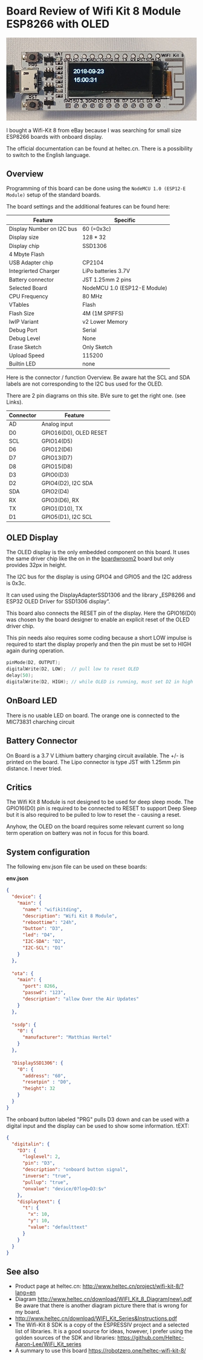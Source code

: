 # Board Review of Wifi Kit 8 Module ESP8266 with OLED

![boardwifikit8.jpg](boardwifikit8.jpg)

I bought a Wifi-Kit 8 from eBay because I was searching for small size ESP8266 boards with onboard display.

The official documentation can be found at heltec.cn. There is a possibility to switch to the English language.

## Overview

Programming of this board can be done using the `NodeMCU 1.0 (ESP12-E Module)` setup of the standard boards.

The board settings and the additional features can be found here:

| Feature                   | Specific                     |
| ------------------------- | ---------------------------- |
| Display Number on I2C bus | 60 (=0x3c)                   |
| Display size              | 128 * 32                     |
| Display chip              | SSD1306                      |
| 4 Mbyte Flash             |                              |
| USB Adapter chip          | CP2104                       |
| Integrierted Charger      | LiPo batteries 3.7V          |
| Battery connector         | JST 1.25mm 2 pins            |
| Selected Board            | NodeMCU 1.0 (ESP12-E Module) |
| CPU Frequency             | 80 MHz                       |
| VTables                   | Flash                        |
| Flash Size                | 4M (1M SPIFFS)               |
| IwIP Variant              | v2 Lower Memory              |
| Debug Port                | Serial                       |
| Debug Level               | None                         |
| Erase Sketch              | Only Sketch                  |
| Upload Speed              | 115200                       |
| Builtin LED               | none                         |

Here is the connector / function Overview. Be aware hat the SCL and SDA labels are not corresponding to the I2C bus used for the OLED.

There are 2 pin diagrams on this site. BVe sure to get the right one. (see Links).

| Connector | Feature                |
| --------- | ---------------------- |
| AD        | Analog input           |
| D0        | GPIO16(D0), OLED RESET |
| SCL       | GPIO14(D5)             |
| D6        | GPIO12(D6)             |
| D7        | GPIO13(D7)             |
| D8        | GPIO15(D8)             |
| D3        | GPIO0(D3)              |
| D2        | GPIO4(D2), I2C SDA     |
| SDA       | GPIO2(D4)              |
| RX        | GPIO3(D6), RX          |
| TX        | GPIO1(D10), TX         |
| D1        | GPIO5(D1), I2C SCL     |


## OLED Display

The OLED display is the only embedded component on this board. It uses the same driver chip like the on in the
[boardwroom2](boardwroom2) board but only provides 32px in height.

The I2C bus for the display is using GPIO4 and GPIO5 and the I2C address is 0x3c.

It can used using the DisplayAdapterSSD1306 and the library „ESP8266 and ESP32 OLED Driver for SSD1306 display“.

This board also connects the RESET pin of the display. Here the GPIO16(D0) was chosen by the board designer to enable an explicit reset of the OLED driver chip.

This pin needs also requires some coding because a short LOW impulse is required to start the display properly and then the pin must be set to HIGH again during operation.

```CPP
pinMode(D2, OUTPUT);
digitalWrite(D2, LOW);  // pull low to reset OLED
delay(50);
digitalWrite(D2, HIGH); // while OLED is running, must set D2 in high
```

## OnBoard LED

There is no usable LED on board.
The orange one is connected to the MIC73831 charching circuit

## Battery Connector

On Board is a 3.7 V Lithium battery charging circuit available. The +/- is printed on the board.
The Lipo connector is type JST with 1.25mm pin distance.
I never tried.

## Critics

The Wifi Kit 8 Module is not designed to be used for deep sleep mode.
The GPIO16(D0) pin is required to be connected to RESET to support Deep Sleep but it is also required
to be pulled to low to reset the  - causing a reset.

Anyhow, the OLED on the board requires some relevant current so long term operation on battery was not in focus for this board.


## System configuration

The following env.json file can be used on these boards:

**env.json**

```JSON
{
  "device": {
    "main": {
      "name": "wifikitding",
      "description": "Wifi Kit 8 Module",
      "reboottime": "24h",
      "button": "D3",
      "led": "D4",
      "I2C-SDA": "D2",
      "I2C-SCL": "D1"
    }
  },

  "ota": {
    "main": {
      "port": 8266,
      "passwd": "123",
      "description": "allow Over the Air Updates"
    }
  },

  "ssdp": {
    "0": {
      "manufacturer": "Matthias Hertel"
    }
  },

  "DisplaySSD1306": {
    "0": {
      "address": "60",
      "resetpin" : "D0",
      "height": 32
    }
  }
}
```

The onboard button labeled "PRG" pulls D3 down and can be used with a digital input and the display can be used to show some information.
tEXT:

```JSON
{
  "digitalin": {
    "D3": {
      "loglevel": 2,
      "pin": "D3",
      "description": "onboard button signal",
      "inverse": "true",
      "pullup": "true",
      "onvalue": "device/0?log=D3:$v"
    },
    "displaytext": {
      "t": {
        "x": 10,
        "y": 10,
        "value": "defaulttext"
      }
    }
  }
}
```

## See also

* Product page at heltec.cn: <http://www.heltec.cn/project/wifi-kit-8/?lang=en>
* Diagram <http://www.heltec.cn/download/WIFI_Kit_8_Diagram(new).pdf> Be aware that there is another diagram picture there that is wrong for my board.
* <http://www.heltec.cn/download/WIFI_Kit_Series&Instructions.pdf>
* The Wifi-Kit 8 SDK is a copy of the ESPRESSIV project and a selected list of libraries. It is a good source for ideas, however, I prefer using the golden sources of the SDK and libraries:
<https://github.com/Heltec-Aaron-Lee/WiFi_Kit_series>
* A summary to use this board <https://robotzero.one/heltec-wifi-kit-8/>


<!-- 
https://www.ebay.com/itm/10PCS-76-108MHz-TEA5767-FM-IC-Low-noise-RF-Amplifer-Stereo-Audio-Radio-Module-/133270600197

Example:
#include <Wire.h>
#include "OLED.h"
//0.91s OLED connection:
//SDA -- D4
//SCL -- D5
//RST -- D2
OLED display(SDA, SCL);
void setup() {
pinMode(D2, OUTPUT);
digitalWrite(D2, LOW); // turn D2 low to reset OLED
delay(50);
digitalWrite(D2, HIGH); // while OLED is running, must set D2 in high
Serial.begin(9600);
Serial.println("OLED test!");
// Initialize display
display.begin();
// Test message
display.print("Hello ");
delay(3*1000);
// Test long message
display.print("Lorem ipsum dolor sit amet, consectetur adipiscing elit, sed do eiusmod tempor incididunt ut labore et dolore magna aliqua.");
delay(3*1000);
// Test display clear
display.clear();
delay(3*1000);
// Test message postioning
display.print("TOP-LEFT");
display.print("4th row", 4);
display.print("RIGHT-BOTTOM", 7, 4);
delay(3*1000);
// Test display OFF
display.off();
display.print("3rd row", 3, 8);
delay(3*1000);
// Test display ON
display.on();
delay(3*1000);
}
int r = 0, c = 0;
void loop() {
r = r % 4;
c = micros() % 6;
if (r == 0) display.clear();
display.print("Hello ", r++, c++);
delay(500);
}
Size: 5x1.8cm/1.97x0.71inch -->
